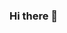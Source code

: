 ### Hi there 👋

<!--
**WiseMan6/WiseMan6** is a ✨ _special_ ✨ repository because its `README.md` (this file) appears on your GitHub profile.

Here are some ideas to get you started:

- I'm a Russian self-study hobbyist with poor English knowledge, but still trying to think on it without Online Translators.
- My main language TypeScript, and I'm currently infatuated by Rust Programming Language.
- Mainly, I'm making tools for yourself and friends, but sometimes I'm making more useful things.
-->
